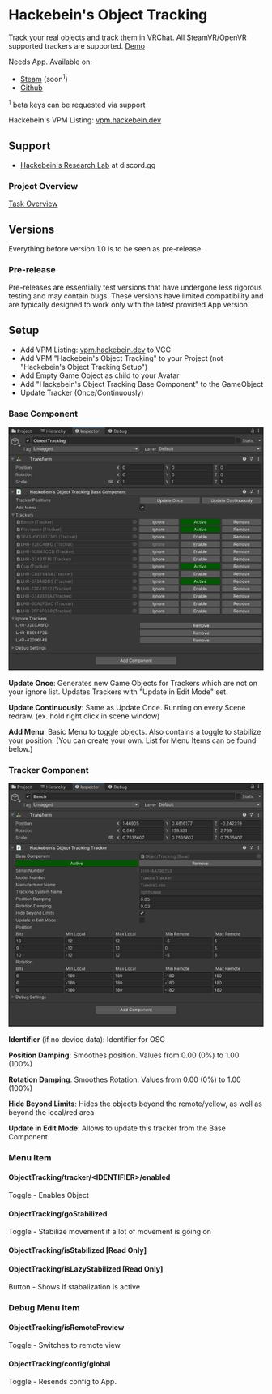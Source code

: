 # Hackebein's Object Tracking
Track your real objects and track them in VRChat. All SteamVR/OpenVR supported trackers are supported. [Demo](https://x.com/Hackebein/status/1817729114142343460)

Needs App. Available on:
* [Steam](https://store.steampowered.com/app/3140770) (soon<sup>1</sup>)
* [Github](https://github.com/Hackebein/Object-Tracking-App/releases)

<sup>1</sup> beta keys can be requested via support

Hackebein's VPM Listing: [vpm.hackebein.dev](https://vpm.hackebein.dev)

## Support
* [Hackebein's Research Lab](https://discord.gg/AqCwGqqQmW) at discord.gg

### Project Overview
[Task Overview](https://github.com/users/Hackebein/projects/4)

## Versions
Everything before version 1.0 is to be seen as pre-release.

### Pre-release
Pre-releases are essentially test versions that have undergone less rigorous testing and may contain bugs. These versions have limited compatibility and are typically designed to work only with the latest provided App version.

## Setup
* Add VPM Listing: [vpm.hackebein.dev](https://vpm.hackebein.dev) to VCC
* Add VPM "Hackebein's Object Tracking" to your Project (not "Hackebein's Object Tracking Setup")
* Add Empty Game Object as child to your Avatar
* Add "Hackebein's Object Tracking Base Component" to the GameObject
* Update Tracker (Once/Continuously)

### Base Component
![Base Component](Docs/base_component.png)

**Update Once**: Generates new Game Objects for Trackers which are not on your ignore list. Updates Trackers with "Update in Edit Mode" set.

**Update Continuously**: Same as Update Once. Running on every Scene redraw. (ex. hold right click in scene window)

**Add Menu**: Basic Menu to toggle objects. Also contains a toggle to stabilize your position. (You can create your own. List for Menu Items can be found below.)

### Tracker Component
![Tracker Component](Docs/tracker_component.png)

**Identifier** (if no device data): Identifier for OSC

**Position Damping**: Smoothes position. Values from 0.00 (0%) to 1.00 (100%)

**Rotation Damping**: Smoothes Rotation. Values from 0.00 (0%) to 1.00 (100%)

**Hide Beyond Limits**: Hides the objects beyond the remote/yellow, as well as beyond the local/red area

**Update in Edit Mode**: Allows to update this tracker from the Base Component

### Menu Item
#### ObjectTracking/tracker/\<IDENTIFIER\>/enabled
Toggle - Enables Object

#### ObjectTracking/goStabilized
Toggle - Stabilize movement if a lot of movement is going on

#### ObjectTracking/isStabilized [Read Only]
#### ObjectTracking/isLazyStabilized [Read Only]
Button - Shows if stabalization is active

### Debug Menu Item
#### ObjectTracking/isRemotePreview
Toggle - Switches to remote view.

#### ObjectTracking/config/global
Toggle - Resends config to App.
